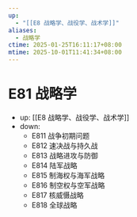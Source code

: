 ```yaml
---
up:
  - "[[E8 战略学、战役学、战术学]]"
aliases:
  - 战略学
ctime: 2025-01-25T16:11:17+08:00
mtime: 2025-10-01T11:41:34+08:00
---
```


# E81 战略学

- up: [[E8 战略学、战役学、战术学]]
- down:	
	- E811 战争初期问题
	- E812 速决战与持久战
	- E813 战略进攻与防御
	- E814 陆军战略
	- E815 制海权与海军战略
	- E816 制空权与空军战略
	- E817 核威慑战略
	- E818 全球战略
	
